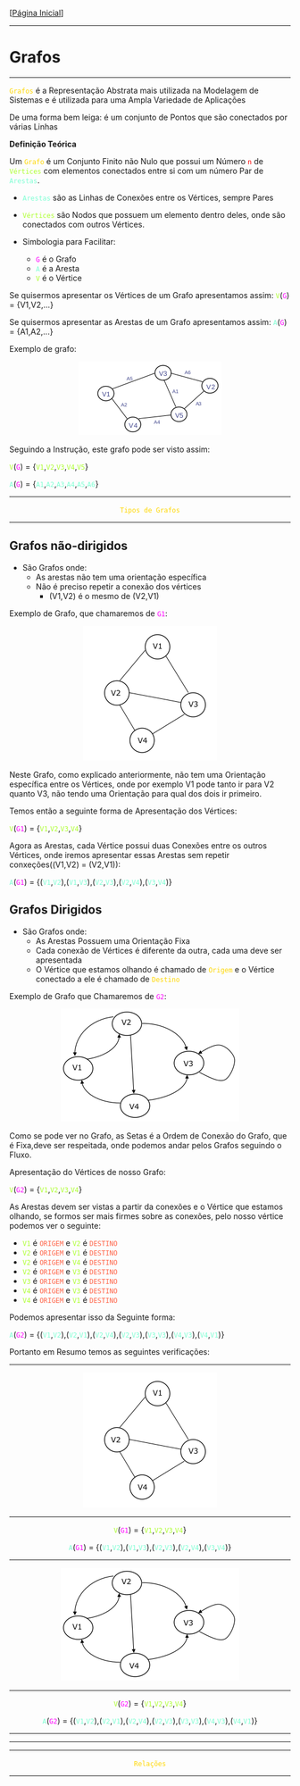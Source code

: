 [[Página Inicial](../tut_ds/home.md)]

---

# Grafos

---

<code style="color: "></code>


<code style="color: gold">Grafos</code> é a Representação Abstrata mais utilizada na Modelagem de Sistemas e é utilizada para uma Ampla Variedade de Aplicações

De uma forma bem leiga: é um conjunto de Pontos que são conectados por várias Linhas

**Definição Teórica**

Um <code style="color: gold">Grafo</code> é um Conjunto Finito não Nulo que possui um Número <code style="color: red">n</code> de <code style="color: greenyellow">Vértices</code> com elementos conectados entre si com um número Par de <code style="color: aquamarine">Arestas</code>.

* <code style="color: aquamarine">Arestas</code> são as Linhas de Conexões entre os Vértices, sempre Pares

* <code style="color: greenyellow">Vértices</code> são Nodos que possuem um elemento dentro deles, onde são conectados com outros Vértices.

* Simbologia para Facilitar:
  * <code style="color: fuchsia">G</code> é o Grafo
  * <code style="color: aquamarine">A</code> é a Aresta
  * <code style="color: greenyellow">V</code> é o Vértice

Se quisermos apresentar os Vértices de um Grafo apresentamos assim: <code style="color: greenyellow">V</code>(<code style="color: fuchsia">G</code>) = {V1,V2,...}

Se quisermos apresentar as Arestas de um Grafo apresentamos assim: <code style="color: aquamarine">A</code>(<code style="color: fuchsia">G</code>) = {A1,A2,...}

Exemplo de grafo:

<center>
    <img src="../../img/grafo.png">
</center>

Seguindo a Instrução, este grafo pode ser visto assim:

<code style="color: greenyellow">V</code>(<code style="color: fuchsia">G</code>) = {<code style="color: greenyellow">V1</code>,<code style="color: greenyellow">V2</code>,<code style="color: greenyellow">V3</code>,<code style="color: greenyellow">V4</code>,<code style="color: greenyellow">V5</code>}

<code style="color: aquamarine">A</code>(<code style="color:fuchsia">G</code>) = {<code style="color: aquamarine">A1</code>,<code style="color: aquamarine">A2</code>,<code style="color: aquamarine">A3</code>,<code style="color: aquamarine">A4</code>,<code style="color: aquamarine">A5</code>,<code style="color: aquamarine">A6</code>}

---

<center>
    <code style="color: gold">Tipos de Grafos</code>
</center>

---

## Grafos não-dirigidos

* São Grafos onde:
  * As arestas não tem uma orientação específica
  * Não é preciso repetir a conexão dos vértices
    * (V1,V2) é o mesmo de (V2,V1)

Exemplo de Grafo, que chamaremos de <code style="color: fuchsia">G1</code>:

<center>
    <img src="../../img/grafo_ndirigido.png">
</center>

Neste Grafo, como explicado anteriormente, não tem uma Orientação específica entre os Vértices, onde por exemplo V1 pode tanto ir para V2 quanto V3, não tendo uma Orientação para qual dos dois ir primeiro.

Temos então a seguinte forma de Apresentação dos Vértices:

<code style="color: greenyellow">V</code>(<code style="color: fuchsia">G1</code>) = {<code style="color: greenyellow">V1</code>,<code style="color: GREENYELLOW">V2</code>,<code style="color: greenyellow">V3</code>,<code style="color: greenyellow">V4</code>}

Agora as Arestas, cada Vértice possui duas Conexões entre os outros Vértices, onde iremos apresentar essas Arestas sem repetir conxeções((V1,V2) = (V2,V1)):

<code style="color: aquamarine">A</code>(<code style="color: fuchsia">G1</code>) = {(<code style="color: aquamarine">V1</code>,<code style="color: aquamarine">V2</code>),(<code style="color: aquamarine">V1</code>,<code style="color: aquamarine">V3</code>),(<code style="color: aquamarine">V2</code>,<code style="color: aquamarine">V3</code>),(<code style="color: aquamarine">V2</code>,<code style="color: aquamarine">V4</code>),(<code style="color: aquamarine">V3</code>,<code style="color: aquamarine">V4</code>)}

## Grafos Dirigidos

* São Grafos onde:
  * As Arestas Possuem uma Orientação Fixa
  * Cada conexão de Vértices é diferente da outra, cada uma deve ser apresentada
  * O Vértice que estamos olhando é chamado de <code style="color: gold">Origem</code> e o Vértice conectado a ele é chamado de <code style="color: gold">Destino</code>

Exemplo de Grafo que Chamaremos de <code style="color: fuchsia">G2</code>:

<center>
    <img src="../../img/grafo_dirigido.png">
</center>

Como se pode ver no Grafo, as Setas é a Ordem de Conexão do Grafo, que é Fixa,deve ser respeitada, onde podemos andar pelos Grafos seguindo o Fluxo.

Apresentação do Vértices de nosso Grafo:
    
<code style="color: greenyellow">V</code>(<code style="color: fuchsia">G2</code>) = {<code style="color: greenyellow">V1</code>,<code style="color: greenyellow">V2</code>,<code style="color: greenyellow">V3</code>,<code style="color: greenyellow">V4</code>}

As Arestas devem ser vistas a partir da conexões e o Vértice que estamos olhando, se formos ser mais firmes sobre as conexões, pelo nosso vértice podemos ver o seguinte:

* <code style="color: greenyellow">V1</code> é <code style="color: tomato">ORIGEM</code> e <code style="color: greenyellow">V2</code> é <code style="color: tomato">DESTINO</code>
* <code style="color: greenyellow">V2</code> é <code style="color: tomato">ORIGEM</code> e <code style="color: greenyellow">V1</code> é <code style="color: tomato">DESTINO</code>
* <code style="color: greenyellow">V2</code> é <code style="color: tomato">ORIGEM</code> e <code style="color: greenyellow">V4</code> é <code style="color: tomato">DESTINO</code>
* <code style="color: greenyellow">V2</code> é <code style="color: tomato">ORIGEM</code> e <code style="color: greenyellow">V3</code> é <code style="color: tomato">DESTINO</code>
* <code style="color: greenyellow">V3</code> é <code style="color: tomato">ORIGEM</code> e <code style="color: greenyellow">V3</code> é <code style="color: tomato">DESTINO</code>
* <code style="color: greenyellow">V4</code> é <code style="color: tomato">ORIGEM</code> e <code style="color: greenyellow">V3</code> é <code style="color: tomato">DESTINO</code>
* <code style="color: greenyellow">V4</code> é <code style="color: tomato">ORIGEM</code> e <code style="color: greenyellow">V1</code> é <code style="color: tomato">DESTINO</code>

Podemos apresentar isso da Seguinte forma:

<code style="color : aquamarine">A</code>(<code style="color : fuchsia">G2</code>) = {(<code style="color : aquamarine">V1</code>,<code style="color : aquamarine">V2</code>),(<code style="color : aquamarine">V2</code>,<code style="color : aquamarine">V1</code>),(<code style="color : aquamarine">V2</code>,<code style="color : aquamarine">V4</code>),(<code style="color : aquamarine">V2</code>,<code style="color : aquamarine">V3</code>),(<code style="color : aquamarine">V3</code>,<code style="color : aquamarine">V3</code>),(<code style="color : aquamarine">V4</code>,<code style="color : aquamarine">V3</code>),(<code style="color : aquamarine">V4</code>,<code style="color : aquamarine">V1</code>)}


Portanto em Resumo temos as seguintes verificações:

---
<center>
    <img src="../../img/grafo_ndirigido.png">

---

<code style="color: greenyellow">V</code>(<code style="color: fuchsia">G1</code>) = {<code style="color: greenyellow">V1</code>,<code style="color: GREENYELLOW">V2</code>,<code style="color: greenyellow">V3</code>,<code style="color: greenyellow">V4</code>}

<code style="color: aquamarine">A</code>(<code style="color: fuchsia">G1</code>) = {(<code style="color: aquamarine">V1</code>,<code style="color: aquamarine">V2</code>),(<code style="color: aquamarine">V1</code>,<code style="color: aquamarine">V3</code>),(<code style="color: aquamarine">V2</code>,<code style="color: aquamarine">V3</code>),(<code style="color: aquamarine">V2</code>,<code style="color: aquamarine">V4</code>),(<code style="color: aquamarine">V3</code>,<code style="color: aquamarine">V4</code>)}

---

</center>

<center>
    <img src="../../img/grafo_dirigido.png">

---
<code style="color: greenyellow">V</code>(<code style="color: fuchsia">G2</code>) = {<code style="color: greenyellow">V1</code>,<code style="color: greenyellow">V2</code>,<code style="color: greenyellow">V3</code>,<code style="color: greenyellow">V4</code>}


<code style="color : aquamarine">A</code>(<code style="color : fuchsia">G2</code>) = {(<code style="color : aquamarine">V1</code>,<code style="color : aquamarine">V2</code>),(<code style="color : aquamarine">V2</code>,<code style="color : aquamarine">V1</code>),(<code style="color : aquamarine">V2</code>,<code style="color : aquamarine">V4</code>),(<code style="color : aquamarine">V2</code>,<code style="color : aquamarine">V3</code>),(<code style="color : aquamarine">V3</code>,<code style="color : aquamarine">V3</code>),(<code style="color : aquamarine">V4</code>,<code style="color : aquamarine">V3</code>),(<code style="color : aquamarine">V4</code>,<code style="color : aquamarine">V1</code>)}

---

</center>

---

---
<center>
    <code style="color : gold">Relações</code>
</center>

---




